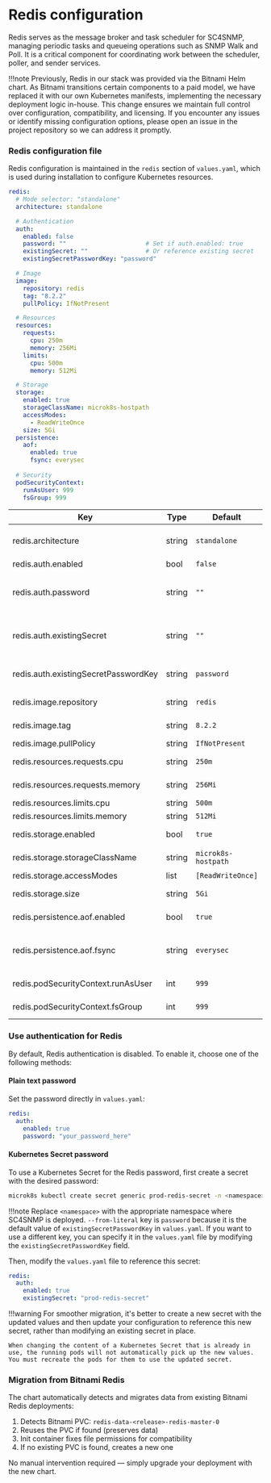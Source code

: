 # Redis configuration

Redis serves as the message broker and task scheduler for SC4SNMP, managing periodic tasks and queueing operations such as SNMP Walk and Poll. It is a critical component for coordinating work between the scheduler, poller, and sender services.

!!!note
    Previously, Redis in our stack was provided via the Bitnami Helm chart. As Bitnami transitions certain components to a paid model, we have replaced it with our own Kubernetes manifests, implementing the necessary deployment logic in-house.
    This change ensures we maintain full control over configuration, compatibility, and licensing. If you encounter any issues or identify missing configuration options, please open an issue in the project repository so we can address it promptly.

### Redis configuration file

Redis configuration is maintained in the `redis` section of `values.yaml`, which is used during installation to configure Kubernetes resources.

```yaml
redis:
  # Mode selector: "standalone"
  architecture: standalone

  # Authentication
  auth:
    enabled: false
    password: ""                      # Set if auth.enabled: true
    existingSecret: ""                # Or reference existing secret
    existingSecretPasswordKey: "password"

  # Image
  image:
    repository: redis
    tag: "8.2.2"
    pullPolicy: IfNotPresent

  # Resources
  resources:
    requests:
      cpu: 250m
      memory: 256Mi
    limits:
      cpu: 500m
      memory: 512Mi

  # Storage
  storage:
    enabled: true
    storageClassName: microk8s-hostpath
    accessModes:
      - ReadWriteOnce
    size: 5Gi
  persistence:
    aof:
      enabled: true
      fsync: everysec
      
  # Security
  podSecurityContext:
    runAsUser: 999
    fsGroup: 999
```

| Key                                  | Type   | Default             | Description                                                                             |
|--------------------------------------|--------|---------------------|-----------------------------------------------------------------------------------------|
| redis.architecture                   | string | `standalone`        | Deployment mode (currently only standalone supported).                                  |
| redis.auth.enabled                   | bool   | `false`             | Enable Redis AUTH.                                                                      |
| redis.auth.password                  | string | `""`                | Password when AUTH enabled (avoid committing; prefer secret).                           |
| redis.auth.existingSecret            | string | `""`                | Name of existing Kubernetes Secret providing the password.                              |
| redis.auth.existingSecretPasswordKey | string | `password`          | Key inside the existing secret containing the password.                                 |
| redis.image.repository               | string | `redis`             | Container image repository.                                                             |
| redis.image.tag                      | string | `8.2.2`             | Image tag / Redis version.                                                              |
| redis.image.pullPolicy               | string | `IfNotPresent`      | Image pull policy.                                                                      |
| redis.resources.requests.cpu         | string | `250m`              | Guaranteed minimum CPU.                                                                 |
| redis.resources.requests.memory      | string | `256Mi`             | Guaranteed minimum memory.                                                              |
| redis.resources.limits.cpu           | string | `500m`              | CPU limit.                                                                              |
| redis.resources.limits.memory        | string | `512Mi`             | Memory limit.                                                                           |
| redis.storage.enabled                | bool   | `true`              | Create PersistentVolumeClaim.                                                           |
| redis.storage.storageClassName       | string | `microk8s-hostpath` | StorageClass for the PVC.                                                               |
| redis.storage.accessModes            | list   | `[ReadWriteOnce]`   | PVC access modes.                                                                       |
| redis.storage.size                   | string | `5Gi`               | Requested persistent volume size.                                                       |
| redis.persistence.aof.enabled        | bool   | `true`              | Enable Append Only File persistence.                                                    |
| redis.persistence.aof.fsync          | string | `everysec`          | AOF fsync policy (`always`, `everysec`, `no`). Necessary to migrate from bitnami Redis. |
| redis.podSecurityContext.runAsUser   | int    | `999`               | UID for the container (non-root hardening).                                             |
| redis.podSecurityContext.fsGroup     | int    | `999`               | FS group owning mounted volumes.                                                        |


### Use authentication for Redis

By default, Redis authentication is disabled. To enable it, choose one of the following methods:

#### Plain text password

Set the password directly in `values.yaml`:

```yaml
redis:
  auth:
    enabled: true
    password: "your_password_here"
```

#### Kubernetes Secret password

To use a Kubernetes Secret for the Redis password, first create a secret with the desired password:

```bash
microk8s kubectl create secret generic prod-redis-secret -n <namespace> --from-literal=password="your_password_here"
```

!!!note
    Replace `<namespace>` with the appropriate namespace where SC4SNMP is deployed.
    `--from-literal` key is `password` because it is the default value of `existingSecretPasswordKey` in `values.yaml`.
    If you want to use a different key, you can specify it in the `values.yaml` file by modifying the `existingSecretPasswordKey` field.

Then, modify the `values.yaml` file to reference this secret:

```yaml
redis:
  auth:
    enabled: true
    existingSecret: "prod-redis-secret"
```
!!!warning
    For smoother migration, it's better to create a new secret with the updated values and then update your configuration to reference this new secret, rather than modifying an existing secret in place.
    
    When changing the content of a Kubernetes Secret that is already in use, the running pods will not automatically pick up the new values. You must recreate the pods for them to use the updated secret.

### Migration from Bitnami Redis

The chart automatically detects and migrates data from existing Bitnami Redis deployments:

1. Detects Bitnami PVC: `redis-data-<release>-redis-master-0`
2. Reuses the PVC if found (preserves data)
3. Init container fixes file permissions for compatibility
4. If no existing PVC is found, creates a new one

No manual intervention required — simply upgrade your deployment with the new chart.

